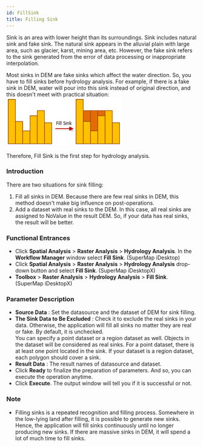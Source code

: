 ```yaml
---
id: FillSink
title: Filling Sink
---
```

Sink is an area with lower height than its surroundings. Sink includes natural
sink and fake sink. The natural sink appears in the alluvial plain with large
area, such as glacier, karst, mining area, etc. However, the fake sink refers
to the sink generated from the error of data processing or inappropriate
interpolation.

Most sinks in DEM are fake sinks which affect the water direction. So, you
have to fill sinks before hydrology analysis. For example, if there is a fake
sink in DEM, water will pour into this sink instead of original direction, and
this doesn't meet with practical situation:  <br/>![](img/FalseSink.png)  
  
Therefore, Fill Sink is the first step for hydrology analysis.

### Introduction

There are two situations for sink filling:

  1. Fill all sinks in DEM. Because there are few real sinks in DEM, this method doesn't make big influence on post-operations.
  2. Add a dataset with real sinks to the DEM. In this case, all real sinks are assigned to NoValue in the result DEM. So, if your data has real sinks, the result will be better.

### Functional Entrances

  * Click **Spatial Analysis** > **Raster Analysis** > **Hydrology Analysis**. In the **Workflow Manager** window select **Fill Sink**. (SuperMap iDesktop)
  * Click **Spatial Analysis** > **Raster Analysis** > **Hydrology Analysis** drop-down button and select **Fill Sink**. (SuperMap iDesktopX)
  * **Toolbox** > **Raster Analysis** > **Hydrology Analysis** > **Fill Sink**. (SuperMap iDesktopX)

### Parameter Description

  * **Source Data** : Set the datasource and the dataset of DEM for sink filling.
  * **The Sink Data to Be Excluded** : Check it to exclude the real sinks in your data. Otherwise, the application will fill all sinks no matter they are real or fake. By default, it is unchecked. <br/>You can specify a point dataset or a region dataset as well. Objects in the dataset will be considered as real sinks. For a point dataset, there is at least one point located in the sink. If your dataset is a region dataset, each polygon should cover a sink.
  * **Result Data** : The result names of datasource and dataset.
  * Click **Ready** to finalize the preparation of parameters. And so, you can execute the operation anytime.
  * Click **Execute**. The output window will tell you if it is successful or not.

### Note

  * Filling sinks is a repeated recognition and filling process. Somewhere in the low-lying land after filling, it is possible to generate new sinks. Hence, the application will fill sinks continuously until no longer producing new sinks. If there are massive sinks in DEM, it will spend a lot of much time to fill sinks.

